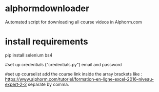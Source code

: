 # alphormdownloader
Automated script for downloading all course videos in Alphorm.com

# install requirements 
pip install selenium bs4

#set up credentials 
("credentials.py") email and password

#set up courselist
add the course link inside the array brackets like : https://www.alphorm.com/tutoriel/formation-en-ligne-excel-2016-niveau-expert-2-2
separate by comma.



